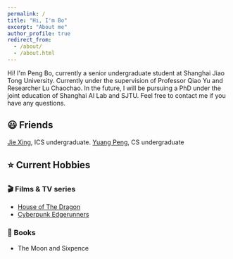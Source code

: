 ```yaml
---
permalink: /
title: "Hi, I'm Bo"
excerpt: "About me"
author_profile: true
redirect_from: 
  - /about/
  - /about.html
---
```

Hi! I'm Peng Bo, currently a senior undergraduate student at Shanghai Jiao Tong University. Currently under the supervision of Professor Qiao Yu and Researcher Lu Chaochao. In the future, I will be pursuing a PhD under the joint education of Shanghai AI Lab and SJTU. Feel free to contact me if you have any questions.

## &#x1F603; Friends
[Jie Xing](https://jxing0831.github.io/contact/), ICS undergraduate.
[Yuang Peng](https://www.yuangpeng.cn/), CS undergraduate

## &#x2B50; Current Hobbies
### &#x1F3AC; Films & TV series
- [House of The Dragon](https://www.hbo.com/house-of-the-dragon)
- [Cyberpunk Edgerunners](https://www.netflix.com/title/81054853)

### &#x1F4D3; Books
- The Moon and Sixpence
